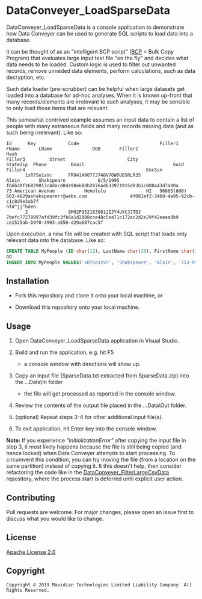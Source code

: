 # DataConveyer_LoadSparseData

DataConveyer_LoadSparseData is a console application to demonstrate how Data Conveyer can be
used to generate SQL scripts to load data into a database.

It can be thought of as an "intelligent BCP script" ([BCP](https://docs.microsoft.com/en-us/sql/tools/bcp-utility?view=sql-server-2017) = Bulk Copy Program) that evaluates
large input text file "on the fly" and decides what data needs to be loaded. Custom logic is
used to filter out unwanted records, remove unneded data elements, perform calculations, such
as data decryption, etc.

Such data loader (pre-scrubber) can be helpful when large datasets get loaded into a database
for ad-hoc analyses. When it is known up-front that many records/elements are irrelevant to
such analyses, it may be sensible to only load those items that are relevant.

This somewhat contrived example assumes an input data to contain a list of people with many
extraneous fields and many records missing data (and as such being irrelevant). Like so:

```
Id      Key            Code                              Filler1                                  FName       LName               DOB       Filler2                                         Hash                                                            Filler3         Street                       City                   StateZip  Phone         Email                                 Guid                                Filler4                                             EncSsn
       1xR7So1sVc      FR941490773748V7OWDUDSRLR35                                                Aloin       Shakspeare            8/5/1995                                                f66b20f26829013c4dacd0de98eb8db2876ad633971915d03b1c088a43d7a00a                73 American Avenue           Honolulu               HI   96805(808) 663-4829ashakspearerr@webs.com                4f081ef2-340d-4a95-92cb-c1c8d9e3ab7f                                                    hfd^jj^hdeh
       2               SM92P9521830812ZJY4UYCJJTDJ                                                                                                                                          7befc77278997afd39fc3fb6a1d2808cce48c5ea71c172ac2d2e29f42eeaa9b9                                                                                                                                  ce1525ab-b9f0-4993-a850-d29a687cac5f
```

Upon execution, a new file will be created with SQL script that loads only relevant data into
the database. Like so:

```sql
CREATE TABLE MyPeople (ID char(12), LastName char(20), FirstName char(12), SSN char(11))
GO
INSERT INTO MyPeople VALUES('xR7So1sVc', 'Shakspeare', 'Aloin', '753-99-7347')
```

## Installation

* Fork this repository and clone it onto your local machine, or

* Download this repository onto your local machine.

## Usage

1. Open DataConveyer_LoadSparseData application in Visual Studio.

2. Build and run the application, e.g. hit F5

    - a console window with directions will show up.

3. Copy an input file (SparseData.txt extracted from SparseData.zip) into the ...Data\In folder

    - the file will get processed as reported in the console window.

4. Review the contents of the output file placed in the ...Data\Out folder.

5. (optional) Repeat steps 3-4 for other additional input file(s).

6. To exit application, hit Enter key into the console window.

**Note:** If you  experience *"InitializationError"* after copying the input file in step 3, it
most likely happens because the file is still being copied (and hence locked) when Data&nbsp;Conveyer
attempts to start processing. To circumvent this condition, you can try moving the file (from a location
on the same partition) instead of copying it. It this doesn't help, then consider refactoring
the code like in the [DataConveyer_FilterLargeCsvData](https://github.com/mavidian/DataConveyer_FilterLargeCsvData)
repository, where the process start is deferred until explicit user action.

## Contributing

Pull requests are welcome. For major changes, please open an issue first to discuss what you would like to change.

## License

[Apache License 2.0](https://choosealicense.com/licenses/apache-2.0/)

## Copyright

```
Copyright © 2019 Mavidian Technologies Limited Liability Company. All Rights Reserved.
```
